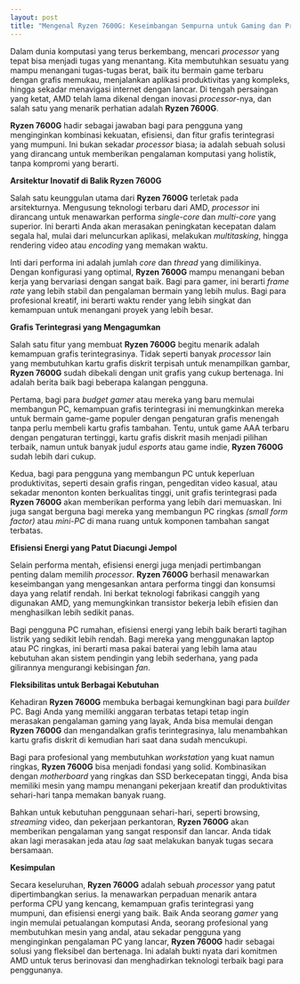```yaml
---
layout: post
title: "Mengenal Ryzen 7600G: Keseimbangan Sempurna untuk Gaming dan Produktivitas"
---
```


Dalam dunia komputasi yang terus berkembang, mencari _processor_ yang tepat bisa menjadi tugas yang menantang. Kita membutuhkan sesuatu yang mampu menangani tugas-tugas berat, baik itu bermain game terbaru dengan grafis memukau, menjalankan aplikasi produktivitas yang kompleks, hingga sekadar menavigasi internet dengan lancar. Di tengah persaingan yang ketat, AMD telah lama dikenal dengan inovasi _processor_-nya, dan salah satu yang menarik perhatian adalah **Ryzen 7600G**.

**Ryzen 7600G** hadir sebagai jawaban bagi para pengguna yang menginginkan kombinasi kekuatan, efisiensi, dan fitur grafis terintegrasi yang mumpuni. Ini bukan sekadar _processor_ biasa; ia adalah sebuah solusi yang dirancang untuk memberikan pengalaman komputasi yang holistik, tanpa kompromi yang berarti.

**Arsitektur Inovatif di Balik Ryzen 7600G**

Salah satu keunggulan utama dari **Ryzen 7600G** terletak pada arsitekturnya. Mengusung teknologi terbaru dari AMD, _processor_ ini dirancang untuk menawarkan performa _single-core_ dan _multi-core_ yang superior. Ini berarti Anda akan merasakan peningkatan kecepatan dalam segala hal, mulai dari meluncurkan aplikasi, melakukan _multitasking_, hingga rendering video atau _encoding_ yang memakan waktu.

Inti dari performa ini adalah jumlah _core_ dan _thread_ yang dimilikinya. Dengan konfigurasi yang optimal, **Ryzen 7600G** mampu menangani beban kerja yang bervariasi dengan sangat baik. Bagi para gamer, ini berarti _frame rate_ yang lebih stabil dan pengalaman bermain yang lebih mulus. Bagi para profesional kreatif, ini berarti waktu render yang lebih singkat dan kemampuan untuk menangani proyek yang lebih besar.

**Grafis Terintegrasi yang Mengagumkan**

Salah satu fitur yang membuat **Ryzen 7600G** begitu menarik adalah kemampuan grafis terintegrasinya. Tidak seperti banyak _processor_ lain yang membutuhkan kartu grafis diskrit terpisah untuk menampilkan gambar, **Ryzen 7600G** sudah dibekali dengan unit grafis yang cukup bertenaga. Ini adalah berita baik bagi beberapa kalangan pengguna.

Pertama, bagi para _budget gamer_ atau mereka yang baru memulai membangun PC, kemampuan grafis terintegrasi ini memungkinkan mereka untuk bermain game-game populer dengan pengaturan grafis menengah tanpa perlu membeli kartu grafis tambahan. Tentu, untuk game AAA terbaru dengan pengaturan tertinggi, kartu grafis diskrit masih menjadi pilihan terbaik, namun untuk banyak judul _esports_ atau game indie, **Ryzen 7600G** sudah lebih dari cukup.

Kedua, bagi para pengguna yang membangun PC untuk keperluan produktivitas, seperti desain grafis ringan, pengeditan video kasual, atau sekadar menonton konten berkualitas tinggi, unit grafis terintegrasi pada **Ryzen 7600G** akan memberikan performa yang lebih dari memuaskan. Ini juga sangat berguna bagi mereka yang membangun PC ringkas _(small form factor)_ atau _mini-PC_ di mana ruang untuk komponen tambahan sangat terbatas.

**Efisiensi Energi yang Patut Diacungi Jempol**

Selain performa mentah, efisiensi energi juga menjadi pertimbangan penting dalam memilih _processor_. **Ryzen 7600G** berhasil menawarkan keseimbangan yang mengesankan antara performa tinggi dan konsumsi daya yang relatif rendah. Ini berkat teknologi fabrikasi canggih yang digunakan AMD, yang memungkinkan transistor bekerja lebih efisien dan menghasilkan lebih sedikit panas.

Bagi pengguna PC rumahan, efisiensi energi yang lebih baik berarti tagihan listrik yang sedikit lebih rendah. Bagi mereka yang menggunakan laptop atau PC ringkas, ini berarti masa pakai baterai yang lebih lama atau kebutuhan akan sistem pendingin yang lebih sederhana, yang pada gilirannya mengurangi kebisingan _fan_.

**Fleksibilitas untuk Berbagai Kebutuhan**

Kehadiran **Ryzen 7600G** membuka berbagai kemungkinan bagi para _builder_ PC. Bagi Anda yang memiliki anggaran terbatas tetapi tetap ingin merasakan pengalaman gaming yang layak, Anda bisa memulai dengan **Ryzen 7600G** dan mengandalkan grafis terintegrasinya, lalu menambahkan kartu grafis diskrit di kemudian hari saat dana sudah mencukupi.

Bagi para profesional yang membutuhkan _workstation_ yang kuat namun ringkas, **Ryzen 7600G** bisa menjadi fondasi yang solid. Kombinasikan dengan _motherboard_ yang ringkas dan SSD berkecepatan tinggi, Anda bisa memiliki mesin yang mampu menangani pekerjaan kreatif dan produktivitas sehari-hari tanpa memakan banyak ruang.

Bahkan untuk kebutuhan penggunaan sehari-hari, seperti browsing, _streaming_ video, dan pekerjaan perkantoran, **Ryzen 7600G** akan memberikan pengalaman yang sangat responsif dan lancar. Anda tidak akan lagi merasakan jeda atau _lag_ saat melakukan banyak tugas secara bersamaan.

**Kesimpulan**

Secara keseluruhan, **Ryzen 7600G** adalah sebuah _processor_ yang patut dipertimbangkan serius. Ia menawarkan perpaduan menarik antara performa CPU yang kencang, kemampuan grafis terintegrasi yang mumpuni, dan efisiensi energi yang baik. Baik Anda seorang _gamer_ yang ingin memulai petualangan komputasi Anda, seorang profesional yang membutuhkan mesin yang andal, atau sekadar pengguna yang menginginkan pengalaman PC yang lancar, **Ryzen 7600G** hadir sebagai solusi yang fleksibel dan bertenaga. Ini adalah bukti nyata dari komitmen AMD untuk terus berinovasi dan menghadirkan teknologi terbaik bagi para penggunanya.
